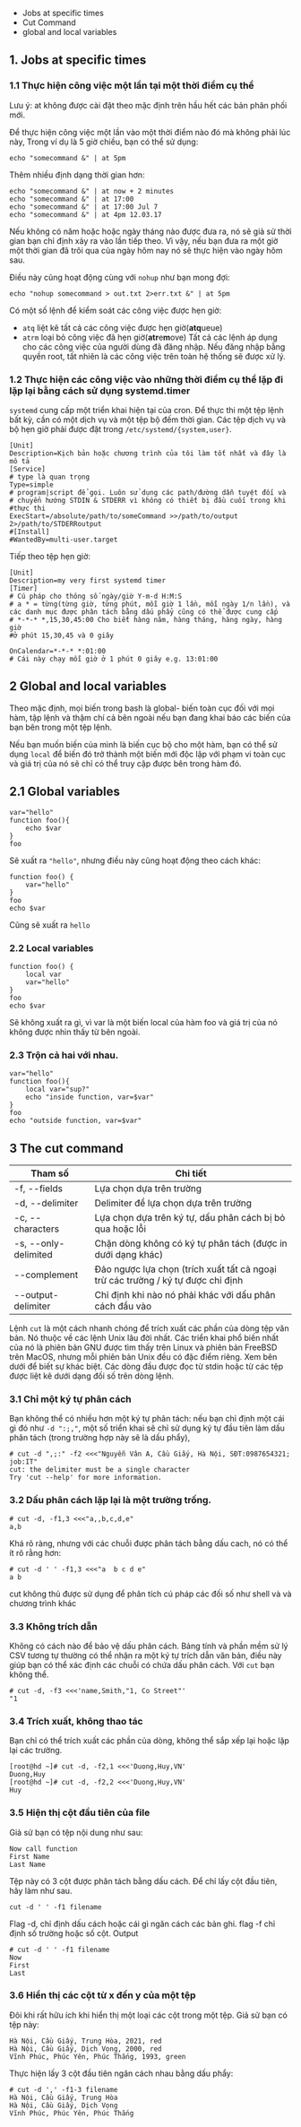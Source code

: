 * Jobs at specific times
* Cut Command
* global and local variables

## 1. Jobs at specific times
### 1.1 Thực hiện công việc một lần tại một thời điểm cụ thể
Lưu ý: at không được cài đặt theo mặc định trên hầu hết các bản phân phối mới.

Để thực hiện công việc một lần vào một thời điểm nào đó mà không phải lúc này, Trong ví dụ là 5 giờ chiều, bạn có thể sử dụng:
```
echo "somecommand &" | at 5pm
```

Thêm nhiều định dạng thời gian hơn:
```
echo "somecommand &" | at now + 2 minutes
echo "somecommand &" | at 17:00
echo "somecommand &" | at 17:00 Jul 7
echo "somecommand &" | at 4pm 12.03.17
```
Nếu không có năm hoặc hoặc ngày tháng nào được đưa ra, nó sẽ giả sử thời gian bạn chỉ định xảy ra vào lần tiếp theo. Vì vậy, nếu bạn đưa ra một giờ một thời gian đã trôi qua của ngày hôm nay nó sẽ thực hiện vào ngày hôm sau.

Điều này cũng hoạt động cùng với `nohup` như bạn mong đợi:
```
echo "nohup somecommand > out.txt 2>err.txt &" | at 5pm
```
Có một số lệnh để kiểm soát các công việc được hẹn giờ:
* `atq` liệt kê tất cả các công việc được hẹn giờ(**atq**ueue)
* `atrm` loại bỏ công việc đã hẹn giờ(**atr**e**m**ove)
Tất cả các lệnh áp dụng cho các công việc của người dùng đã đăng nhập. Nếu đăng nhập bằng quyền root, tất nhiên là các công việc trên toàn hệ thống sẽ được xử lý.
### 1.2 Thực hiện các công việc vào những thời điểm cụ thể lặp đi lặp lại bằng cách sử dụng systemd.timer
`systemd` cung cấp một triển khai hiện tại của cron. Để thực thi một tệp lệnh bất kỳ, cần có một dịch vụ và một tệp bộ đếm thời gian. Các tệp dịch vụ và bộ hẹn giờ phải được đặt trong `/etc/systemd/{system,user}`.


```
[Unit]
Description=Kịch bản hoặc chương trình của tôi làm tốt nhất và đây là mô tả
[Service]
# type là quan trọng
Type=simple
# program|script để gọi. Luôn sử dụng các path/đường dẫn tuyệt đối và 
# chuyển hướng STDIN & STDERR vì không có thiết bị đầu cuối trong khi 
#thực thi
ExecStart=/absolute/path/to/someCommand >>/path/to/output 2>/path/to/STDERRoutput
#[Install]
#WantedBy=multi-user.target
```

Tiếp theo tệp hẹn giờ:

```
[Unit]
Description=my very first systemd timer
[Timer]
# Cú pháp cho thông số ngày/giờ Y-m-d H:M:S
# a * = từng(từng giờ, từng phút, mỗi giờ 1 lần, mỗi ngày 1/n lần), và các danh mục được phân tách bằng dấu phẩy cũng có thể được cung cấp
# *-*-* *,15,30,45:00 Cho biết hàng năm, hàng tháng, hàng ngày, hàng giờ 
#ở phút 15,30,45 và 0 giây

OnCalendar=*-*-* *:01:00
# Cái này chạy mỗi giờ ở 1 phút 0 giây e.g. 13:01:00
```
## 2 Global and local variables
Theo mặc định, mọi biến trong bash là global- biến toàn cục đối với mọi hàm, tập lệnh và thậm chí cả bên ngoài nếu bạn đang khai báo các biến của bạn bên trong một tệp lệnh.

Nếu bạn muốn biến của mình là biến cục bộ cho một hàm, bạn có thể sử dụng `local` để biến đó trở thành một biến mới độc lập với phạm vi toàn cục và giá trị của nó sẽ chỉ có thể truy cập được bên trong hàm đó.
## 2.1 Global variables
```
var="hello"
function foo(){
    echo $var
}
foo
```
Sẽ xuất ra `"hello"`, nhưng điều này cũng hoạt động theo cách khác:
```
function foo() {
    var="hello"
}
foo
echo $var
```
Cũng sẽ xuất ra `hello`

### 2.2 Local variables
```
function foo() {
    local var
    var="hello"
}
foo
echo $var
```
Sẽ không xuất ra gì, vì var là một biến local của hàm foo và giá trị của nó không được nhìn thấy từ bên ngoài.

### 2.3 Trộn cả hai với nhau.
```
var="hello"
function foo(){
    local var="sup?"
    echo "inside function, var=$var"
}
foo
echo "outside function, var=$var"
```
## 3 The cut command

|Tham số|Chi tiết|
|-|-|
|-f, --fields |Lựa chọn dựa trên trường|
|-d, --delimiter|Delimiter để lựa chọn dựa trên trường|
|-c, --characters|Lựa chọn dựa trên ký tự, dấu phân cách bị bỏ qua hoặc lỗi|
|-s, --only-delimited|Chặn dòng không có ký tự phân tách (được in dưới dạng khác)|
|--complement|Đảo ngược lựa chọn (trích xuất tất cả ngoại trừ các trường / ký tự được chỉ định|
|--output-delimiter|Chỉ định khi nào nó phải khác với dấu phân cách đầu vào|

Lệnh `cut` là một cách nhanh chóng để trích xuất các phần của dòng tệp văn bản. Nó thuộc về các lệnh Unix lâu đời nhất. Các triển khai phổ biến nhất của nó là phiên bản GNU được tìm thấy trên Linux và phiên bản FreeBSD trên MacOS, nhưng mỗi phiên bản Unix đều có đặc điểm riêng. Xem bên dưới để biết sự khác biệt. Các dòng đầu được đọc từ stdin hoặc từ các tệp được liệt kê dưới dạng đối số trên dòng lệnh.
### 3.1 Chỉ một ký tự phân cách
Bạn không thể có nhiều hơn một ký tự phân tách: nếu bạn chỉ định một cái gì đó như `-d ":;,"`, một số triển khai sẽ chỉ sử dụng ký tự đầu tiên làm dấu phân tách (trong trường hợp này sẽ là dấu phẩy),
```
# cut -d ",;:" -f2 <<<"Nguyễn Vân A, Cầu Giấy, Hà Nội, SĐT:0987654321; job:IT"
cut: the delimiter must be a single character
Try 'cut --help' for more information.
```
### 3.2 Dấu phân cách lặp lại là một trường trống.
```
# cut -d, -f1,3 <<<"a,,b,c,d,e"
a,b
```
Khá rõ ràng, nhưng với các chuỗi được phân tách bằng dấu cach, nó có thể ít rõ rằng hơn:
```
# cut -d ' ' -f1,3 <<<"a  b c d e"
a b

```
cut không thủ được sử dụng để phân tích cú pháp các đối số như shell và và chương trình khác
### 3.3 Không trích dẫn
Không có cách nào để bảo vệ dấu phân cách. Bảng tính và phần mềm sử lý CSV tương tự thường có thể nhận ra một ký tự trích dẫn văn bản, điều này giúp bạn có thể xác định các chuỗi có chứa dấu phân cách. Với `cut` bạn không thể.
```
# cut -d, -f3 <<<'name,Smith,"1, Co Street"'
"1
```
### 3.4 Trích xuất, không thao tác
Bạn chỉ có thể trích xuất các phần của dòng, không thể sắp xếp lại hoặc lặp lại các trường.
```
[root@hd ~]# cut -d, -f2,1 <<<'Duong,Huy,VN'
Duong,Huy
[root@hd ~]# cut -d, -f2,2 <<<'Duong,Huy,VN'
Huy
```
### 3.5 Hiện thị cột đầu tiên của file
Giả sử bạn có tệp nội dung như sau:
```
Now call function 
First Name
Last Name
```

Tệp này có 3 cột được phân tách bằng dấu cách. Để chỉ lấy cột đầu tiên, hãy làm như sau.
```
cut -d ' ' -f1 filename
```

Flag -d, chỉ định dấu cách hoặc cái gì ngăn cách các bản ghi. flag -f chỉ định số trường hoặc số cột. Output
```
# cut -d ' ' -f1 filename 
Now
First
Last
```

### 3.6 Hiển thị các cột từ x đến y của một tệp
Đôi khi rất hữu ích khi hiển thị một loại các cột trong một tệp. Giả sử bạn có tệp này:
```
Hà Nội, Cầu Giấy, Trung Hòa, 2021, red
Hà Nội, Cầu Giấy, Dịch Vọng, 2000, red
Vĩnh Phúc, Phúc Yên, Phúc Thắng, 1993, green

```
Thực hiện lấy 3 cột đầu tiên ngăn cách nhau bằng dấu phẩy:
```
# cut -d ',' -f1-3 filename 
Hà Nội, Cầu Giấy, Trung Hòa
Hà Nội, Cầu Giấy, Dịch Vọng
Vĩnh Phúc, Phúc Yên, Phúc Thắng
```
